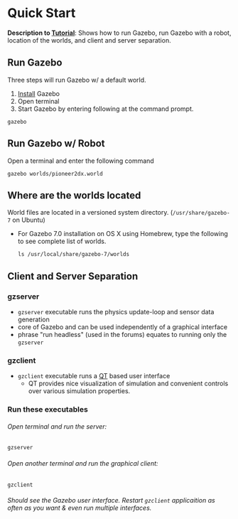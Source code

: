 # Quick Start 

**Description to [Tutorial][1]**: Shows how to run Gazebo, run Gazebo with a robot, location of the worlds, and client and server separation.

## Run Gazebo

Three steps will run Gazebo w/ a default world.

1. [Install][2] Gazebo
2. Open terminal
3. Start Gazebo by entering following at the command prompt.

  ```
  gazebo
  ```
  
## Run Gazebo w/ Robot

Open a terminal and enter the following command

```
gazebo worlds/pioneer2dx.world
```

## Where are the worlds located

World files are located in a versioned system directory. (`/usr/share/gazebo-7` on Ubuntu)

- For Gazebo 7.0 installation on OS X using Homebrew, type the following to see complete list of worlds.

  ```
  ls /usr/local/share/gazebo-7/worlds
  ```

## Client and Server Separation

### gzserver

- `gzserver` executable runs the physics update-loop and sensor data generation
- core of Gazebo and can be used independently of a graphical interface
- phrase "run headless" (used in the forums) equates to running only the `gzserver`

### gzclient

- `gzclient` executable runs a [QT][3] based user interface
  -  QT provides nice visualization of simulation and convenient controls over various simulation properties.

### Run these executables

###### Open terminal and run the server:

```
gzserver
```

###### Open another terminal and run the graphical client:

```
gzclient
```

###### Should see the Gazebo user interface. Restart `gzclient` applicaition as often as you want & even run multiple interfaces.

[1]: http://gazebosim.org/tutorials?tut=quick_start&cat=get_started
[2]: http://gazebosim.org/tutorials?cat=install
[3]: http://qt-project.org/
